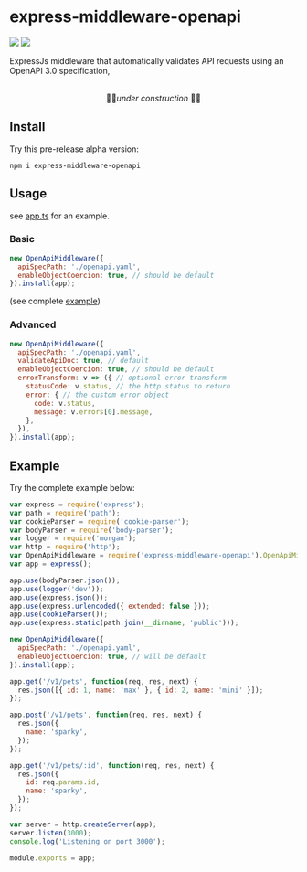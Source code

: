 # express-middleware-openapi

![](https://travis-ci.org/cdimascio/express-middleware-openapi.svg?branch=master) ![](https://img.shields.io/badge/license-MIT-blue.svg)

ExpressJs middleware that automatically validates API requests using an OpenAPI 3.0 specification,

<p align="center">
  <br>
🚧👷<i>under construction</i> 🚧👷
</p>

## Install

Try this pre-release alpha version:

```shell
npm i express-middleware-openapi
```

## Usage

see [app.ts](test/app.ts) for an example.

### Basic

```javascript
new OpenApiMiddleware({
  apiSpecPath: './openapi.yaml',
  enableObjectCoercion: true, // should be default
}).install(app);
```

(see complete [example](#example))

### Advanced

```javascript
new OpenApiMiddleware({
  apiSpecPath: './openapi.yaml',
  validateApiDoc: true, // default
  enableObjectCoercion: true, // should be default
  errorTransform: v => ({ // optional error transform
    statusCode: v.status, // the http status to return
    error: { // the custom error object
      code: v.status,
      message: v.errors[0].message,
    },
  }),
}).install(app);
```

## Example

Try the complete example below:

```javascript
var express = require('express');
var path = require('path');
var cookieParser = require('cookie-parser');
var bodyParser = require('body-parser');
var logger = require('morgan');
var http = require('http');
var OpenApiMiddleware = require('express-middleware-openapi').OpenApiMiddleware;
var app = express();

app.use(bodyParser.json());
app.use(logger('dev'));
app.use(express.json());
app.use(express.urlencoded({ extended: false }));
app.use(cookieParser());
app.use(express.static(path.join(__dirname, 'public')));

new OpenApiMiddleware({
  apiSpecPath: './openapi.yaml',
  enableObjectCoercion: true, // will be default
}).install(app);

app.get('/v1/pets', function(req, res, next) {
  res.json([{ id: 1, name: 'max' }, { id: 2, name: 'mini' }]);
});

app.post('/v1/pets', function(req, res, next) {
  res.json({
    name: 'sparky',
  });
});

app.get('/v1/pets/:id', function(req, res, next) {
  res.json({
    id: req.params.id,
    name: 'sparky',
  });
});

var server = http.createServer(app);
server.listen(3000);
console.log('Listening on port 3000');

module.exports = app;
```
